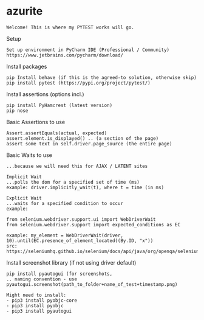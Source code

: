 # azurite
```
Welcome! This is where my PYTEST works will go.
```
Setup
```
Set up environment in PyCharm IDE (Professional / Community)
https://www.jetbrains.com/pycharm/download/
```

Install packages
```
pip Install behave (if this is the agreed-to solution, otherwise skip)
pip install pytest (https://pypi.org/project/pytest/)
```

Install assertions (options incl.)
```
pip install PyHamcrest (latest version)
pip nose
```

Basic Assertions to use
```
Assert.assertEquals(actual, expected)
assert.element.is_displayed() .. (a section of the page)
assert some text in self.driver.page_source (the entire page)
```

Basic Waits to use
```
...because we will need this for AJAX / LATENT sites

Implicit Wait
...polls the dom for a specified set of time (ms)
example: driver.implicitly_wait(t), where t = time (in ms)

Explicit Wait
...waits for a specified condition to occur
example: 

from selenium.webdriver.support.ui import WebDriverWait
from selenium.webdriver.support import expected_conditions as EC

example: my_element = WebDriverWait(driver, 10).until(EC.presence_of_element_located((By.ID, "x"))
src: https://seleniumhq.github.io/selenium/docs/api/java/org/openqa/selenium/support/ui/ExpectedConditions.html
```

Install screenshot library (if not using driver default)
```
pip install pyautogui (for screenshots, 
.. naming convention - use pyautogui.screenshot(path_to_folder+name_of_test+timestamp.png)

Might need to install:
- pip3 install pyobjc-core
- pip3 install pyobjc
- pip3 install pyautogui
```
